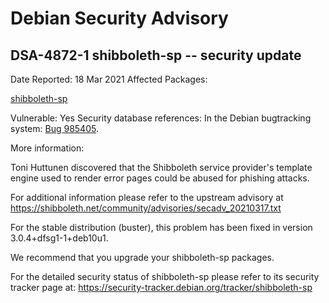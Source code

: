 
Debian Security Advisory
========================


DSA-4872-1 shibboleth-sp -- security update
-------------------------------------------



Date Reported:
18 Mar 2021
Affected Packages:

[shibboleth-sp](https://packages.debian.org/src:shibboleth-sp)

Vulnerable:
Yes
Security database references:
In the Debian bugtracking system: [Bug 985405](https://bugs.debian.org/cgi-bin/bugreport.cgi?bug=985405).  

More information:

Toni Huttunen discovered that the Shibboleth service provider's template
engine used to render error pages could be abused for phishing attacks.


For additional information please refer to the upstream advisory at
<https://shibboleth.net/community/advisories/secadv_20210317.txt>


For the stable distribution (buster), this problem has been fixed in
version 3.0.4+dfsg1-1+deb10u1.


We recommend that you upgrade your shibboleth-sp packages.


For the detailed security status of shibboleth-sp please refer to
its security tracker page at:
<https://security-tracker.debian.org/tracker/shibboleth-sp>





